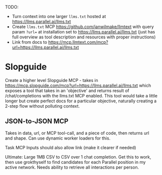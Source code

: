 TODO:

- Turn context into one larger `llms.txt` hosted at https://llms.parallel.ai/llms.txt
- Create `llms.txt` MCP https://github.com/janwilmake/llmtext with query param `?url=` at installation set to https://llms.parallel.ai/llms.txt (just has full overview as tool description and resources with proper instructions)
- Link from docs to https://mcp.llmtext.com/mcp?url=https://llms.parallel.ai/llms.txt

# Slopguide

Create a higher level Slopguide MCP - takes in https://mcp.slopguide.com/mcp?url=https://llms.parallel.ai/llms.txt which exposes a tool that takes in an 'objective' and returns result of /chat/completions with the llms.txt MCP enabled. This tool would take a little longer but create perfect docs for a particular objective, naturally creating a 2-step flow without polluting context.

## JSON-to-JSON MCP

Takes in data, url, or MCP tool-call, and a piece of code, then returns url and shape. Can use dynamic worker loaders for this.

Task MCP Inputs should also allow link (make it clearer if needed)

Ultimate: Large 1MB CSV to CSV over 1 chat completion. Get this to work, then use grokthyself to find candidates for each Parallel position in my active network. Needs ability to retrieve all interactions per person.
